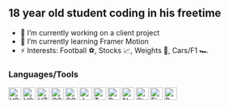 ## 18 year old student coding in his freetime

- 🔭 I’m currently working on a client project
- 🌱 I’m currently learning Framer Motion
- ⚡ Interests: Football ⚽, Stocks 📈, Weights 💪, Cars/F1 🏎

<!---
### Contact

- <img align="left" alt="E-Mail" width="22px" src="https://image.flaticon.com/icons/svg/80/80599.svg"> florian.kulig@web.de
- <img align="left" alt="Website" width="22px" src="https://static.thenounproject.com/png/423483-200.png"> https://floriankulig.github.io/portfolio/
--->
### Languages/Tools

<img align="left" alt="VSCode" width="25px" src="https://upload.wikimedia.org/wikipedia/commons/thumb/9/9a/Visual_Studio_Code_1.35_icon.svg/256px-Visual_Studio_Code_1.35_icon.svg.png">
<img align="left" alt="VSCode" width="25px" src="https://upload.wikimedia.org/wikipedia/commons/thumb/3/3f/Git_icon.svg/97px-Git_icon.svg.png">
<img align="left" alt="HTML5" width="25px" src="https://cdn.icon-icons.com/icons2/2107/PNG/512/file_type_html_icon_130541.png">
<img align="left" alt="CSS3" width="25px" src="https://cdn4.iconfinder.com/data/icons/iconsimple-programming/512/css-512.png">
<img align="left" alt="SCSS" width="25px" src="https://d2eip9sf3oo6c2.cloudfront.net/tags/images/000/001/057/full/scsslogo.png">
<img align="left" alt="JavaScript" width="25px" src="https://cdn.icon-icons.com/icons2/2108/PNG/512/javascript_icon_130900.png">
<img align="left" alt="TypeScript" width="25px" src="https://cdn.iconscout.com/icon/free/png-512/typescript-1174965.png">
<img align="left" alt="React" width="25px" src="https://icons-for-free.com/iconfiles/png/512/design+development+facebook+framework+mobile+react+icon-1320165723839064798.png">
<img align="left" alt="NextJS" width="25px" src="https://upload.wikimedia.org/wikipedia/commons/thumb/8/8e/Nextjs-logo.svg/1200px-Nextjs-logo.svg.png">
<img align="left" alt="Styled Components" width="25px" src="https://raw.githubusercontent.com/styled-components/brand/master/styled-components.png">
<img align="left" alt="Firebase" width="25px" src="https://firebase.google.com/images/brand-guidelines/logo-vertical.png">
<img align="left" alt="Python" width="25px" src="https://cdn.icon-icons.com/icons2/1508/PNG/512/python_104451.png">
